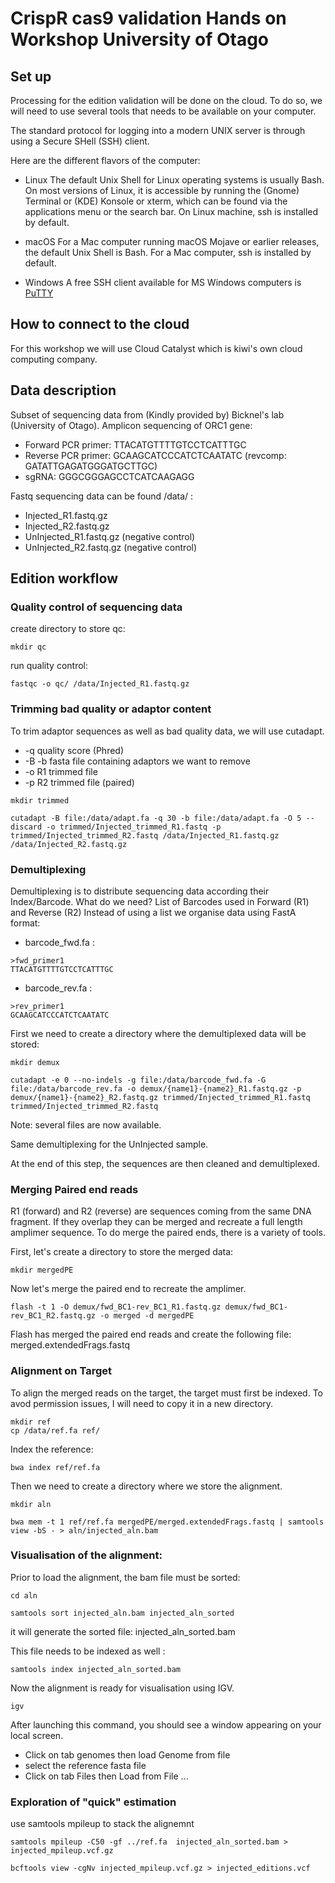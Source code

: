 # CrispR cas9 validation Hands on Workshop University of Otago

## Set up

Processing for the edition validation will be done on the cloud.
To do so, we will need to use several tools that needs to be available on your computer.

The standard protocol for logging into a modern UNIX server is through using a Secure SHell (SSH) client.

Here are the different flavors of the computer:

  * Linux
The default Unix Shell for Linux operating systems is usually Bash. On most versions of Linux, it is accessible by running the (Gnome) Terminal or (KDE) Konsole or xterm, which can be found via the applications menu or the search bar. On Linux machine, ssh is installed by default.

  * macOS
For a Mac computer running macOS Mojave or earlier releases, the default Unix Shell is Bash. For a Mac computer, ssh is installed by default.

  * Windows
A free SSH client available for MS Windows computers is [PuTTY](http://www.putty.org/)


##  How to connect to the cloud

For this workshop we will use Cloud Catalyst which is kiwi's own cloud computing company.

## Data description

Subset of sequencing data from (Kindly provided by) Bicknel's lab (University of Otago).
Amplicon sequencing of ORC1 gene:

  * Forward PCR primer: TTACATGTTTTGTCCTCATTTGC
  * Reverse PCR primer: GCAAGCATCCCATCTCAATATC (revcomp: GATATTGAGATGGGATGCTTGC)
  * sgRNA: GGGCGGGAGCCTCATCAAGAGG


Fastq sequencing data can be found /data/ : 

  * Injected_R1.fastq.gz
  * Injected_R2.fastq.gz
  * UnInjected_R1.fastq.gz (negative control)
  * UnInjected_R2.fastq.gz (negative control)


## Edition workflow

### Quality control of sequencing data


create directory to store qc:

```
mkdir qc
```
run quality control:

```
fastqc -o qc/ /data/Injected_R1.fastq.gz

```

### Trimming bad quality or adaptor content

To trim adaptor sequences as well as bad quality data, we will use cutadapt.

  * -q quality score (Phred)
  * -B -b fasta file containing adaptors we want to remove
  * -o R1 trimmed file
  * -p R2 trimmed file (paired)

```
mkdir trimmed

```

```
cutadapt -B file:/data/adapt.fa -q 30 -b file:/data/adapt.fa -O 5 --discard -o trimmed/Injected_trimmed_R1.fastq -p trimmed/Injected_trimmed_R2.fastq /data/Injected_R1.fastq.gz /data/Injected_R2.fastq.gz
```


### Demultiplexing

Demultiplexing is to distribute sequencing data according their Index/Barcode.
What do we need?
List of Barcodes used in Forward (R1) and Reverse (R2)
Instead of using a list we organise data using FastA format:
  * barcode_fwd.fa :
```
>fwd_primer1
TTACATGTTTTGTCCTCATTTGC
```
  * barcode_rev.fa :
```
>rev_primer1
GCAAGCATCCCATCTCAATATC
```

First we need to create a directory where the demultiplexed data will be stored:

```
mkdir demux

```

```
cutadapt -e 0 --no-indels -g file:/data/barcode_fwd.fa -G file:/data/barcode_rev.fa -o demux/{name1}-{name2}_R1.fastq.gz -p demux/{name1}-{name2}_R2.fastq.gz trimmed/Injected_trimmed_R1.fastq trimmed/Injected_trimmed_R2.fastq

```
Note: several files are now available.

Same demultiplexing for the UnInjected sample.

At the end of this step, the sequences are then cleaned and demultiplexed.

### Merging Paired end reads

R1 (forward) and R2 (reverse) are sequences coming from the same DNA fragment.
If they overlap they can be merged and recreate a full length amplimer sequence.
To do merge the paired ends, there is a variety of tools. 

First, let's create a directory to store the merged data:

```
mkdir mergedPE
```
Now let's merge the paired end to recreate the amplimer.

```
flash -t 1 -O demux/fwd_BC1-rev_BC1_R1.fastq.gz demux/fwd_BC1-rev_BC1_R2.fastq.gz -o merged -d mergedPE
```
Flash has merged the paired end reads and create the following file: merged.extendedFrags.fastq

### Alignment on Target

To align the merged reads on the target, the target must first be indexed.
To avod permission issues, I will need to copy it in a new directory.

```
mkdir ref
cp /data/ref.fa ref/
```
Index the reference:

```
bwa index ref/ref.fa

```
Then we need to create a directory where we store the alignment.

```
mkdir aln
```

```
bwa mem -t 1 ref/ref.fa mergedPE/merged.extendedFrags.fastq | samtools view -bS - > aln/injected_aln.bam

```

### Visualisation of the alignment:

Prior to load the alignment, the bam file must be sorted:

```
cd aln
```

```
samtools sort injected_aln.bam injected_aln_sorted
```
it will generate the sorted file: injected_aln_sorted.bam

This file needs to be indexed as well :

```
samtools index injected_aln_sorted.bam

```
Now the alignment is ready for visualisation using IGV.

```
igv
```

After launching this command, you should see a window appearing on your local screen.

  * Click on tab genomes then load Genome from file
  * select the reference fasta file
  * Click on tab Files then Load from File ...

### Exploration of "quick" estimation

use samtools mpileup to stack the alignemnt

```
samtools mpileup -C50 -gf ../ref.fa  injected_aln_sorted.bam > injected_mpileup.vcf.gz
```

```
bcftools view -cgNv injected_mpileup.vcf.gz > injected_editions.vcf
```






